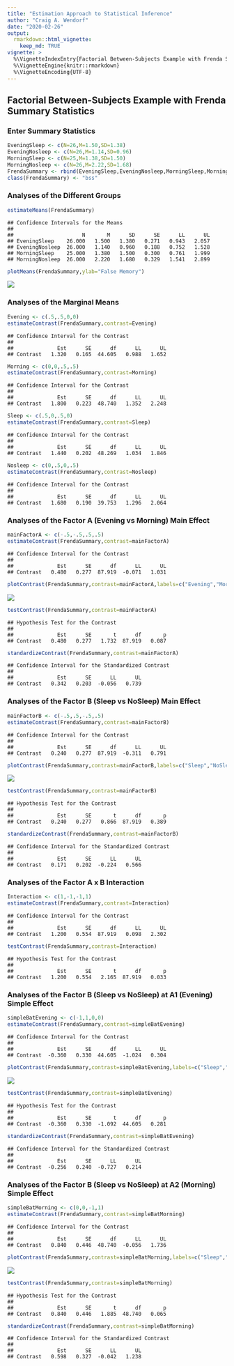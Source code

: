 ```yaml
---
title: "Estimation Approach to Statistical Inference"
author: "Craig A. Wendorf"
date: "2020-02-26"
output: 
  rmarkdown::html_vignette:
    keep_md: TRUE
vignette: >
  %\VignetteIndexEntry{Factorial Between-Subjects Example with Frenda Summary Statistics}
  %\VignetteEngine{knitr::rmarkdown}
  %\VignetteEncoding{UTF-8}
---
```






## Factorial Between-Subjects Example with Frenda Summary Statistics

### Enter Summary Statistics


```r
EveningSleep <- c(N=26,M=1.50,SD=1.38)
EveningNosleep <- c(N=26,M=1.14,SD=0.96)
MorningSleep <- c(N=25,M=1.38,SD=1.50)
MorningNosleep <- c(N=26,M=2.22,SD=1.68)
FrendaSummary <- rbind(EveningSleep,EveningNosleep,MorningSleep,MorningNosleep)
class(FrendaSummary) <- "bss"
```

### Analyses of the Different Groups


```r
estimateMeans(FrendaSummary)
```

```
## Confidence Intervals for the Means 
## 
##                      N       M      SD      SE      LL      UL
## EveningSleep    26.000   1.500   1.380   0.271   0.943   2.057
## EveningNosleep  26.000   1.140   0.960   0.188   0.752   1.528
## MorningSleep    25.000   1.380   1.500   0.300   0.761   1.999
## MorningNosleep  26.000   2.220   1.680   0.329   1.541   2.899
```


```r
plotMeans(FrendaSummary,ylab="False Memory")
```

![](figures/Frenda-Means-1.png)<!-- -->

### Analyses of the Marginal Means


```r
Evening <- c(.5,.5,0,0)
estimateContrast(FrendaSummary,contrast=Evening)
```

```
## Confidence Interval for the Contrast 
## 
##              Est      SE      df      LL      UL
## Contrast   1.320   0.165  44.605   0.988   1.652
```


```r
Morning <- c(0,0,.5,.5)
estimateContrast(FrendaSummary,contrast=Morning)
```

```
## Confidence Interval for the Contrast 
## 
##              Est      SE      df      LL      UL
## Contrast   1.800   0.223  48.740   1.352   2.248
```


```r
Sleep <- c(.5,0,.5,0)
estimateContrast(FrendaSummary,contrast=Sleep)
```

```
## Confidence Interval for the Contrast 
## 
##              Est      SE      df      LL      UL
## Contrast   1.440   0.202  48.269   1.034   1.846
```


```r
Nosleep <- c(0,.5,0,.5)
estimateContrast(FrendaSummary,contrast=Nosleep)
```

```
## Confidence Interval for the Contrast 
## 
##              Est      SE      df      LL      UL
## Contrast   1.680   0.190  39.753   1.296   2.064
```

### Analyses of the Factor A (Evening vs Morning) Main Effect


```r
mainFactorA <- c(-.5,-.5,.5,.5)
estimateContrast(FrendaSummary,contrast=mainFactorA)
```

```
## Confidence Interval for the Contrast 
## 
##              Est      SE      df      LL      UL
## Contrast   0.480   0.277  87.919  -0.071   1.031
```


```r
plotContrast(FrendaSummary,contrast=mainFactorA,labels=c("Evening","Morning"),ylab="False Memory")
```

![](figures/Frenda-MainA-1.png)<!-- -->


```r
testContrast(FrendaSummary,contrast=mainFactorA)
```

```
## Hypothesis Test for the Contrast 
## 
##              Est      SE       t      df       p
## Contrast   0.480   0.277   1.732  87.919   0.087
```


```r
standardizeContrast(FrendaSummary,contrast=mainFactorA)
```

```
## Confidence Interval for the Standardized Contrast 
## 
##              Est      SE      LL      UL
## Contrast   0.342   0.203  -0.056   0.739
```


### Analyses of the Factor B (Sleep vs NoSleep) Main Effect


```r
mainFactorB <- c(-.5,.5,-.5,.5)
estimateContrast(FrendaSummary,contrast=mainFactorB)
```

```
## Confidence Interval for the Contrast 
## 
##              Est      SE      df      LL      UL
## Contrast   0.240   0.277  87.919  -0.311   0.791
```


```r
plotContrast(FrendaSummary,contrast=mainFactorB,labels=c("Sleep","NoSleep"),ylab="False Memory")
```

![](figures/Frenda-MainB-1.png)<!-- -->


```r
testContrast(FrendaSummary,contrast=mainFactorB)
```

```
## Hypothesis Test for the Contrast 
## 
##              Est      SE       t      df       p
## Contrast   0.240   0.277   0.866  87.919   0.389
```


```r
standardizeContrast(FrendaSummary,contrast=mainFactorB)
```

```
## Confidence Interval for the Standardized Contrast 
## 
##              Est      SE      LL      UL
## Contrast   0.171   0.202  -0.224   0.566
```


### Analyses of the Factor A x B Interaction


```r
Interaction <- c(1,-1,-1,1)
estimateContrast(FrendaSummary,contrast=Interaction)
```

```
## Confidence Interval for the Contrast 
## 
##              Est      SE      df      LL      UL
## Contrast   1.200   0.554  87.919   0.098   2.302
```


```r
testContrast(FrendaSummary,contrast=Interaction)
```

```
## Hypothesis Test for the Contrast 
## 
##              Est      SE       t      df       p
## Contrast   1.200   0.554   2.165  87.919   0.033
```

### Analyses of the Factor B (Sleep vs NoSleep) at A1 (Evening) Simple Effect


```r
simpleBatEvening <- c(-1,1,0,0)
estimateContrast(FrendaSummary,contrast=simpleBatEvening)
```

```
## Confidence Interval for the Contrast 
## 
##              Est      SE      df      LL      UL
## Contrast  -0.360   0.330  44.605  -1.024   0.304
```


```r
plotContrast(FrendaSummary,contrast=simpleBatEvening,labels=c("Sleep","NoSleep"),ylab="False Memory")
```

![](figures/Frenda-SimpleA1-1.png)<!-- -->


```r
testContrast(FrendaSummary,contrast=simpleBatEvening)
```

```
## Hypothesis Test for the Contrast 
## 
##              Est      SE       t      df       p
## Contrast  -0.360   0.330  -1.092  44.605   0.281
```


```r
standardizeContrast(FrendaSummary,contrast=simpleBatEvening)
```

```
## Confidence Interval for the Standardized Contrast 
## 
##              Est      SE      LL      UL
## Contrast  -0.256   0.240  -0.727   0.214
```


### Analyses of the Factor B (Sleep vs NoSleep) at A2 (Morning) Simple Effect


```r
simpleBatMorning <- c(0,0,-1,1)
estimateContrast(FrendaSummary,contrast=simpleBatMorning)
```

```
## Confidence Interval for the Contrast 
## 
##              Est      SE      df      LL      UL
## Contrast   0.840   0.446  48.740  -0.056   1.736
```


```r
plotContrast(FrendaSummary,contrast=simpleBatMorning,labels=c("Sleep","NoSleep"),ylab="False Memory")
```

![](figures/Frenda-SimpleA2-1.png)<!-- -->


```r
testContrast(FrendaSummary,contrast=simpleBatMorning)
```

```
## Hypothesis Test for the Contrast 
## 
##              Est      SE       t      df       p
## Contrast   0.840   0.446   1.885  48.740   0.065
```


```r
standardizeContrast(FrendaSummary,contrast=simpleBatMorning)
```

```
## Confidence Interval for the Standardized Contrast 
## 
##              Est      SE      LL      UL
## Contrast   0.598   0.327  -0.042   1.238
```
